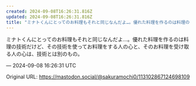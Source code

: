 ```yaml
---
created: 2024-09-08T16:26:31.816Z
updated: 2024-09-08T16:26:31.816Z
title: "ミナトくんにとってのお料理もそれと同じなんだよ…。優れた料理を作るのは料理の技術[...]"
---
```


<p>ミナトくんにとってのお料理もそれと同じなんだよ…。優れた料理を作るのは料理の技術だけど、その技術を使ってお料理をする人の心と、そのお料理を受け取る人の心は、技術とは別のもの。</p>

&mdash; 2024-09-08 16:26:31 UTC

Original URL: https://mastodon.social/@sakuramochi0/113102867124698109
